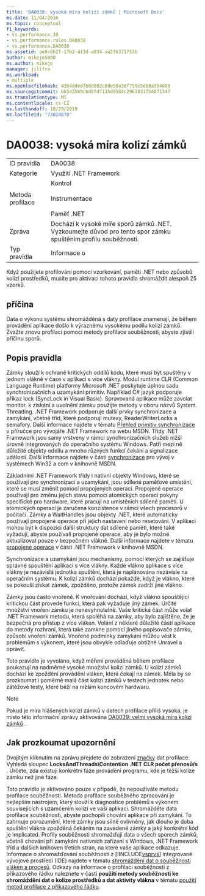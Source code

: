 ```yaml
---
title: 'DA0038: vysoká míra kolizí zámků | Microsoft Docs'
ms.date: 11/04/2016
ms.topic: conceptual
f1_keywords:
- vs.performance.38
- vs.performance.rules.DA0038
- vs.performance.DA0038
ms.assetid: ae0c8b2f-17b2-4f3d-a834-aa2f6371753b
author: mikejo5000
ms.author: mikejo
manager: jillfra
ms.workload:
- multiple
ms.openlocfilehash: 43b4ddedf68d082c8de50a38f759c5db0a594d00
ms.sourcegitcommit: bb5425b9c6d8fd7135d9584c2963831754071347
ms.translationtype: MT
ms.contentlocale: cs-CZ
ms.lasthandoff: 10/29/2019
ms.locfileid: "73024670"
---
```

# <a name="da0038-high-rate-of-lock-contentions"></a>DA0038: vysoká míra kolizí zámků

|||
|-|-|
|ID pravidla|DA0038|
|Kategorie|Využití .NET Framework|
|Metoda profilace|Kontrol<br /><br /> Instrumentace<br /><br /> Paměť .NET|
|Zpráva|Dochází k vysoké míře sporů zámků .NET. Vyzkoumejte důvod pro tento spor zámku spuštěním profilu souběžnosti.|
|Typ pravidla|Informace o|

 Když použijete profilování pomocí vzorkování, paměti .NET nebo způsobů kolizí prostředků, musíte pro aktivaci tohoto pravidla shromáždit alespoň 25 vzorků.

## <a name="cause"></a>příčina
 Data o výkonu systému shromážděná s daty profilace znamenají, že během provádění aplikace došlo k výraznému vysokému podílu kolizí zámků. Zvažte znovu profilaci pomocí metody profilace souběžnosti, abyste zjistili příčinu sporů.

## <a name="rule-description"></a>Popis pravidla
 Zámky slouží k ochraně kritických oddílů kódu, které musí být spuštěny v jednom vlákně v čase v aplikaci s více vlákny. Modul runtime CLR (Common Language Runtime) platformy Microsoft .NET poskytuje úplnou sadu synchronizačních a uzamykání primitiv. Například C# jazyk podporuje příkaz lock (SyncLock in Visual Basic). Spravovaná aplikace může zavolat monitor. k získání a uvolnění zámku použijte metody v oboru názvů System. Threading. .NET Framework podporuje další prvky synchronizace a zamykání, včetně tříd, které podporují mutexy, ReaderWriterLocks a semafory. Další informace najdete v tématu [Přehled primitiv synchronizace](/dotnet/standard/threading/overview-of-synchronization-primitives) v příručce pro vývojáře .NET Framework na webu MSDN. Třídy .NET Framework jsou samy vrstveny v rámci synchronizačních služeb nižší úrovně integrovaných do operačního systému Windows. Patří mezi ně důležité objekty oddílu a mnoho různých funkcí čekání a signalizace událostí. Další informace najdete v části [synchronizace](/windows/win32/sync/synchronization) pro vývoj v systémech Win32 a com v knihovně MSDN.

 Základními .NET Framework třídy i nativní objekty Windows, které se používají pro synchronizaci a uzamykání, jsou sdílené paměťové umístění, které se musí změnit pomocí propojených operací. Propojené operace používají pro změnu jejich stavu pomocí atomických operací pokyny specifické pro hardware, které pracují na umístěních sdílené paměti. U atomických operací je zaručena konzistence v rámci všech procesorů v počítači. Zámky a WaitHandles jsou objekty .NET, které automaticky používají propojené operace při jejich nastavení nebo resetování. V aplikaci mohou být k dispozici další struktury dat sdílené paměti, které také vyžadují, abyste používali propojené operace, aby je bylo možné aktualizovat pouze v bezpečném vlákně. Další informace najdete v tématu [propojené operace](/dotnet/api/system.threading.interlocked) v části .NET Framework v knihovně MSDN.

 Synchronizace a uzamykání jsou mechanismy, pomocí kterých se zajišťuje správné spouštění aplikací s více vlákny. Každé vlákno aplikace s více vlákny je nezávislá jednotka spuštění, která je naplánována nezávisle na operačním systému. K kolizí zámků dochází pokaždé, když je vlákno, které se pokouší získat zámek, zpožděno, protože zámek zadrží jiné vlákno.

 Zámky jsou často vnořené. K vnořování dochází, když vlákno spouštějící kritickou část provede funkci, která pak vyžaduje jiný zámek. Určité množství vnoření zámku je nenevyhnutelné. Vaše kritická část může volat .NET Framework metodu, která spoléhá na zámky, aby bylo zajištěno, že je bezpečná pro přístup z více vláken. Volání z některé důležité části aplikace do metody rozhraní, která také zamkne pomocí jiného popisovače zámku, způsobí vnoření zámků. Vnořené podmínky zamykání můžou vést k problémům s výkonem, které jsou obvykle odlaďuje obtížné Unravel a opravit.

 Toto pravidlo je vyvoláno, když měření prováděná během profilace poukazují na nadměrné vysoké množství kolizí zámků. U kolizí zámků dochází ke zpoždění provádění vláken, která čekají na zámek. Měla by se prozkoumat i poměrně malá část kolizí zámků v testech jednotek nebo zátěžové testy, které běží na nižším koncovém hardwaru.

> [!NOTE]
> Pokud je míra hlášených kolizí zámků v datech profilace příliš vysoká, je místo této informační zprávy aktivována [DA0039: velmi vysoká míra kolizí zámků](../profiling/da0039-very-high-rate-of-lock-contentions.md) .

## <a name="how-to-investigate-a-warning"></a>Jak prozkoumat upozornění
 Dvojitým kliknutím na zprávu přejdete do zobrazení [značky](../profiling/marks-view.md) dat profilace.  Vyhledá sloupec **LocksAndThreads\Contention .NET CLR počet přenosů/s** . Určete, zda existují konkrétní fáze provádění programu, kde je těžší kolize zámku než jiné fáze.

 Toto pravidlo je aktivováno pouze v případě, že nepoužíváte metodu profilace souběžnosti. Metoda profilace souběžného zpracování je nejlepším nástrojem, který slouží k diagnostice problémů s výkonem souvisejících s uzamčením kolizí ve vaší aplikaci. Shromážděte data profilace souběžnosti, abyste pochopili chování aplikace při zamykání. To zahrnuje porozumění, které zámky jsou silně ovlivněny, jak dlouho je doba spuštění vlákna zpožděná čekáním na zavedené zámky a jaký konkrétní kód je implicated. Profily souběžnosti shromažďují data o všech sporech zámků, včetně chování při zamykání nativních zařízení s Windows, .NET Framework tříd a dalších knihoven třetích stran, na které vaše aplikace odkazuje. Informace o shromažďování souběžnosti z [!INCLUDE[vsprvs](../code-quality/includes/vsprvs_md.md)] integrované vývojové prostředí (IDE) najdete v tématu [shromáždění dat o souběžnosti vláken a procesů](../profiling/collecting-thread-and-process-concurrency-data.md). Odkazy na informace o profilaci souběžnosti z příkazového řádku naleznete v části **použití metody souběžnosti ke shromáždění dat o kolize prostředků a dat aktivity vlákna** v tématu [použití metod profilace z příkazového řádku](../profiling/using-profiling-methods-to-collect-performance-data-from-the-command-line.md).